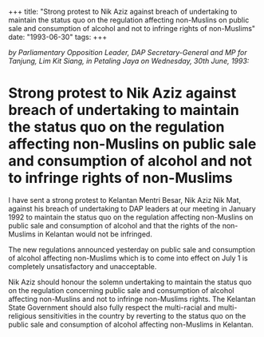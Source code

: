 +++ 
title: "Strong protest to Nik Aziz against breach of undertaking to maintain the status quo on the regulation affecting non-Muslins on public sale and consumption of alcohol and not to infringe rights of non-Muslims"
date: "1993-06-30"
tags:
+++

_by Parliamentary Opposition Leader, DAP Secretary-General and MP for Tanjung, Lim Kit Siang, in Petaling Jaya on Wednesday, 30th June, 1993:_

# Strong protest to Nik Aziz against breach of undertaking to maintain the status quo on the regulation affecting non-Muslins on public sale and consumption of alcohol and not to infringe rights of non-Muslims

I have sent a strong protest to Kelantan Mentri Besar, Nik Aziz Nik Mat, against his breach of undertaking to DAP leaders at our meeting in January 1992 to maintain the status quo on the regulation affecting non-Muslins on public sale and consumption of alcohol and that the rights of the non-Muslims in Kelantan would not be infringed.</u>

The new regulations announced yesterday on public sale and consumption of alcohol affecting non-Muslims which is to come into effect on July 1 is completely unsatisfactory and unacceptable.

Nik Aziz should honour the solemn undertaking to maintain the status quo on the regulation concerning public sale and consumption of alcohol affecting non-Muslins and not to infringe non-Muslims rights. The Kelantan State Government should also fully respect the multi-racial and multi-religious sensitivities in the country by reverting to the status quo on the public sale and consumption of alcohol affecting non-Muslims in Kelantan.
 
